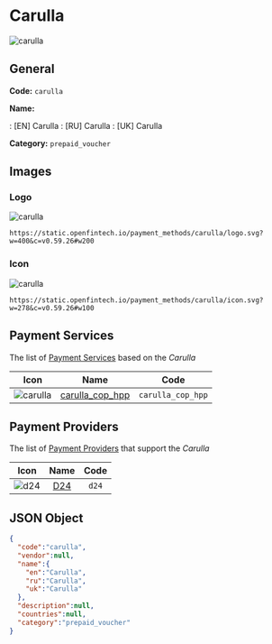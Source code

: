 
# Carulla 
![carulla](https://static.openfintech.io/payment_methods/carulla/logo.svg?w=400&c=v0.59.26#w200)  

## General 
**Code:** `carulla` 
 
**Name:** 
 
:	[EN] Carulla 
:	[RU] Carulla 
:	[UK] Carulla 
 
**Category:** `prepaid_voucher` 
 

## Images 

### Logo 
![carulla](https://static.openfintech.io/payment_methods/carulla/logo.svg?w=400&c=v0.59.26#w200)  

```
https://static.openfintech.io/payment_methods/carulla/logo.svg?w=400&c=v0.59.26#w200
```  

### Icon 
![carulla](https://static.openfintech.io/payment_methods/carulla/icon.svg?w=278&c=v0.59.26#w100)  

```
https://static.openfintech.io/payment_methods/carulla/icon.svg?w=278&c=v0.59.26#w100
```  

## Payment Services 
 
The list of [Payment Services](/payment-services/) based on the _Carulla_ 

|Icon|Name|Code| 
|:---:|:---:|:---:| 
|![carulla](https://static.openfintech.io/payment_methods/carulla/icon.svg?w=278&c=v0.59.26#w100) |[carulla_cop_hpp](/payment-services/carulla_cop_hpp/)|`carulla_cop_hpp`| 
 

## Payment Providers 
 
The list of [Payment Providers](/payment-providers/) that support the _Carulla_ 

|Icon|Name|Code| 
|:---:|:---:|:---:| 
|![d24](https://static.openfintech.io/payment_providers/d24/icon.svg?w=278&c=v0.59.26#w100) |[D24](/payment-providers/d24/)|`d24`| 
 

## JSON Object 

```json
{
  "code":"carulla",
  "vendor":null,
  "name":{
    "en":"Carulla",
    "ru":"Carulla",
    "uk":"Carulla"
  },
  "description":null,
  "countries":null,
  "category":"prepaid_voucher"
}
```  

